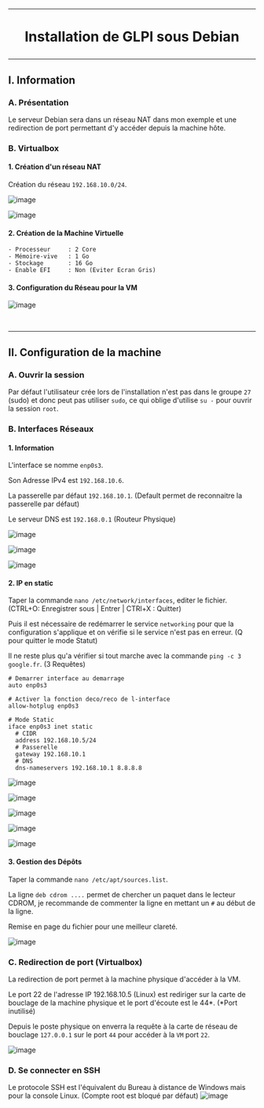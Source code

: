----------------------------------------------------------------------------------------------------------------------------------------------------------------------------------------
# <p align='center'> Installation de GLPI sous Debian </p>

----------------------------------------------------------------------------------------------------------------------------------------------------------------------------------------
## I. Information
### A. Présentation
Le serveur Debian sera dans un réseau NAT dans mon exemple et une redirection de port permettant d'y accéder depuis la machine hôte.
### B. Virtualbox
#### 1. Création d'un réseau NAT
Création du réseau `192.168.10.0/24`.

![image](https://github.com/user-attachments/assets/bd62c64f-4e1f-47c9-952c-47bb9eda5163)

![image](https://github.com/user-attachments/assets/5923dd6d-ba17-43fc-93d4-f64112af3031)

#### 2. Création de la Machine Virtuelle
```
- Processeur     : 2 Core
- Mémoire-vive   : 1 Go
- Stockage       : 16 Go
- Enable EFI     : Non (Eviter Ecran Gris)
```

#### 3. Configuration du Réseau pour la VM
![image](https://github.com/user-attachments/assets/38a46955-8950-4f35-9f13-995f0c6f9a24)

<br />

----------------------------------------------------------------------------------------------------------------------------------------------------------------------------------------
## II. Configuration de la machine
### A. Ouvrir la session
Par défaut l'utilisateur crée lors de l'installation n'est pas dans le groupe `27` (sudo) et donc peut pas utiliser `sudo`, ce qui oblige d'utilise `su -` pour ouvrir la session `root`.

### B. Interfaces Réseaux
#### 1. Information
L'interface se nomme `enp0s3`.

Son Adresse IPv4 est `192.168.10.6`.

La passerelle par défaut `192.168.10.1`. (Default permet de reconnaitre la passerelle par défaut)

Le serveur DNS est `192.168.0.1` (Routeur Physique)

![image](https://github.com/user-attachments/assets/2ecdd07a-cc4c-4b57-bba5-32a0c85d5a63)

![image](https://github.com/user-attachments/assets/851eb216-56b6-4bf6-84eb-e8bf212b7c6a)

![image](https://github.com/user-attachments/assets/7af3856a-c0b3-461b-b007-ac7437408267)

#### 2. IP en static
Taper la commande `nano /etc/network/interfaces`, editer le fichier. (CTRL+O: Enregistrer sous | Entrer | CTRl+X : Quitter)

Puis il est nécessaire de redémarrer le service `networking` pour que la configuration s'applique et on vérifie si le service n'est pas en erreur. (Q pour quitter le mode Statut)

Il ne reste plus qu'a vérifier si tout marche avec la commande `ping -c 3 google.fr`. (3 Requêtes)
```
# Demarrer interface au demarrage
auto enp0s3

# Activer la fonction deco/reco de l-interface
allow-hotplug enp0s3

# Mode Static
iface enp0s3 inet static
  # CIDR
  address 192.168.10.5/24
  # Passerelle
  gateway 192.168.10.1
  # DNS
  dns-nameservers 192.168.10.1 8.8.8.8
```

![image](https://github.com/user-attachments/assets/b79b4335-87c8-4771-8757-62e229cf50eb)

![image](https://github.com/user-attachments/assets/7dbea66f-c732-449d-8f64-d8fea75380de)

![image](https://github.com/user-attachments/assets/58c336a2-410d-498c-92f0-1bedd780c942)

![image](https://github.com/user-attachments/assets/9012279b-84ca-477b-944f-113e61383c10)

![image](https://github.com/user-attachments/assets/6b5ce30d-bbc4-4998-948d-23607cbb110a)

#### 3. Gestion des Dépôts
Taper la commande `nano /etc/apt/sources.list`.

La ligne `deb cdrom ....` permet de chercher un paquet dans le lecteur CDROM, je recommande de commenter la ligne en mettant un `#` au début de la ligne.

Remise en page du fichier pour une meilleur clareté.

![image](https://github.com/user-attachments/assets/c05dd301-8d3c-46ab-a5a9-ee1a7c95619f)

### C. Redirection de port (Virtualbox)
La redirection de port permet à la machine physique d'accéder à la VM.

Le port 22 de l'adresse IP 192.168.10.5 (Linux) est rediriger sur la carte de bouclage de la machine physique et le port d'écoute est le 44*. (*Port inutilisé)

Depuis le poste physique on enverra la requête à la carte de réseau de bouclage `127.0.0.1` sur le port `44` pour accéder à la `VM` port `22`.

![image](https://github.com/user-attachments/assets/b9945164-8f6e-44b6-acdf-af5cc985faa2)

### D. Se connecter en SSH
Le protocole SSH est l'équivalent du Bureau à distance de Windows mais pour la console Linux. (Compte root est bloqué par défaut)
![image](https://github.com/user-attachments/assets/2f267ff8-941e-497c-953f-1828bd425c20)

